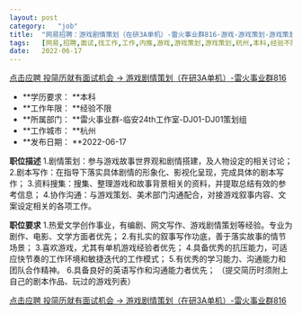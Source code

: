 ```yaml
---
layout:	post
category:	"job"
title:	"网易招聘：游戏剧情策划（在研3A单机）-雷火事业群816-游戏-游戏策划-游戏策划-杭州本科经验不限"
tags:	[网易,招聘,面试,找工作,工作,内推,游戏,游戏策划,游戏策划,杭州,本科,经验不限]
date:	2022-06-17
---
```


[点击应聘 投简历就有面试机会 -> 游戏剧情策划（在研3A单机）-雷火事业群816](http://mobile.bole.netease.com/bole/boleDetail?id=39632&employeeId=346f03c3cda5f04c&key=all)



- **学历要求： **本科
- **工作年限： **经验不限
- **所属部门： **雷火事业群-临安24th工作室-DJ01-DJ01策划组
- **工作城市： **杭州
- **发布日期： **2022-06-17



**职位描述**
1.剧情策划：参与游戏故事世界观和剧情搭建，及人物设定的相关讨论；
2.剧本写作：在指导下落实具体剧情的形象化、影视化呈现，完成具体的剧本写作；
3.资料搜集：搜集、整理游戏和故事背景相关的资料，并提取总结有效的参考信息；
4.协作沟通：与游戏策划、美术部门沟通配合，对接游戏叙事内容、文案设定相关的各项工作。




**职位要求**
1.热爱文学创作事业，有编剧、网文写作、游戏剧情策划等经验。专业为剧作、电影、文学方面者优先；
2.有扎实的叙事写作功底，善于落实故事的情节场景；
3.喜欢游戏，尤其有单机游戏经验者优先；
4.具备优秀的抗压能力，可适应快节奏的工作环境和敏捷迭代的工作模式；
5.有优秀的学习能力、沟通能力和团队合作精神。
6.具备良好的英语写作和沟通能力者优先；
（提交简历时须附上自己的剧本作品、玩过的游戏列表）



[点击应聘 投简历就有面试机会 -> 游戏剧情策划（在研3A单机）-雷火事业群816](http://mobile.bole.netease.com/bole/boleDetail?id=39632&employeeId=346f03c3cda5f04c&key=all)
